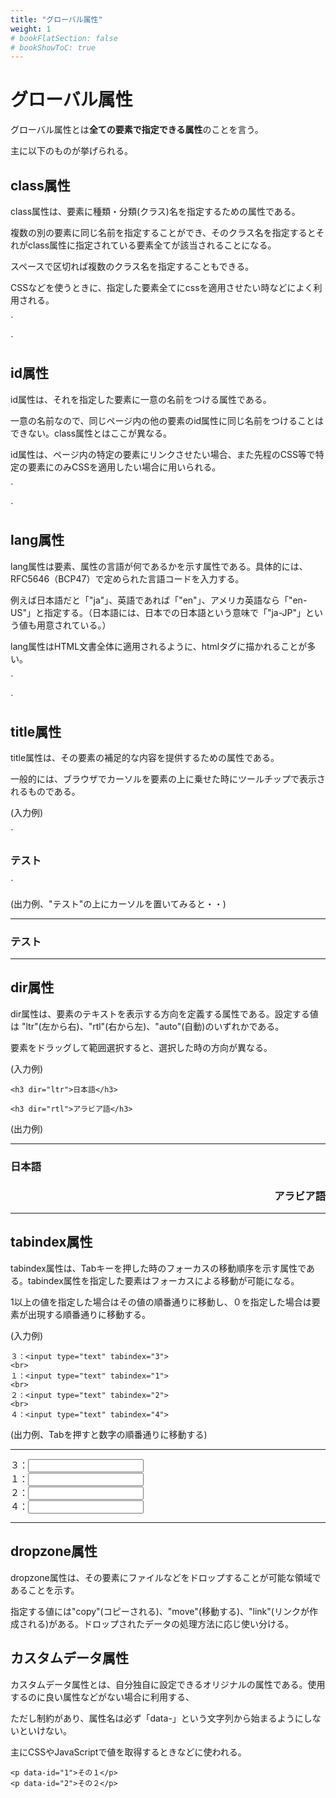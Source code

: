 ```yaml
---
title: "グローバル属性"
weight: 1
# bookFlatSection: false
# bookShowToC: true
---
```


# グローバル属性

グローバル属性とは**全ての要素で指定できる属性**のことを言う。

主に以下のものが挙げられる。

## class属性

class属性は、要素に種類・分類(クラス)名を指定するための属性である。

複数の別の要素に同じ名前を指定することができ、そのクラス名を指定するとそれがclass属性に指定されている要素全てが該当されることになる。

スペースで区切れば複数のクラス名を指定することもできる。

CSSなどを使うときに、指定した要素全てにcssを適用させたい時などによく利用される。

`
<p class="class1">
<p class="class class2 class3">
`

## id属性

id属性は、それを指定した要素に一意の名前をつける属性である。

一意の名前なので、同じページ内の他の要素のid属性に同じ名前をつけることはできない。class属性とはここが異なる。

id属性は、ページ内の特定の要素にリンクさせたい場合、また先程のCSS等で特定の要素にのみCSSを適用したい場合に用いられる。

`
<p id="id1">
<p id="id2">
`


## lang属性

lang属性は要素、属性の言語が何であるかを示す属性である。具体的には、RFC5646（BCP47）で定められた言語コードを入力する。

例えば日本語だと「"ja"」、英語であれば「"en"」、アメリカ英語なら「"en-US"」と指定する。（日本語には、日本での日本語という意味で「"ja-JP"」という値も用意されている。）

lang属性はHTML文書全体に適用されるように、htmlタグに描かれることが多い。

`
<html lang="ja">
`


## title属性

title属性は、その要素の補足的な内容を提供するための属性である。

一般的には、ブラウザでカーソルを要素の上に乗せた時にツールチップで表示されるものである。

(入力例)

`
<h3 title="title属性に書かれた内容はここに出る">テスト</h3>
`

(出力例、"テスト"の上にカーソルを置いてみると・・)

<hr>

<h3 title="title属性に書かれた内容はここに出る">テスト</h3>

<hr>




## dir属性

dir属性は、要素のテキストを表示する方向を定義する属性である。設定する値は "ltr"(左から右)、"rtl"(右から左)、"auto"(自動)のいずれかである。

要素をドラッグして範囲選択すると、選択した時の方向が異なる。

(入力例)

```
<h3 dir="ltr">日本語</h3>

<h3 dir="rtl">アラビア語</h3>
```

(出力例)

<hr>
<h3 dir="ltr">日本語</h3>

<h3 dir="rtl">アラビア語</h3>
<hr>



## tabindex属性

tabindex属性は、Tabキーを押した時のフォーカスの移動順序を示す属性である。tabindex属性を指定した要素はフォーカスによる移動が可能になる。

1以上の値を指定した場合はその値の順番通りに移動し、０を指定した場合は要素が出現する順番通りに移動する。

(入力例)

```
３：<input type="text" tabindex="3">
<br>
１：<input type="text" tabindex="1">
<br>
２：<input type="text" tabindex="2">
<br>
４：<input type="text" tabindex="4">
```

(出力例、Tabを押すと数字の順番通りに移動する)

<hr>
３：<input type="text" tabindex="3">
<br>
１：<input type="text" tabindex="1">
<br>
２：<input type="text" tabindex="2">
<br>
４：<input type="text" tabindex="4">
<hr>


## dropzone属性

dropzone属性は、その要素にファイルなどをドロップすることが可能な領域であることを示す。

指定する値には"copy"(コピーされる)、"move"(移動する)、"link"(リンクが作成される)がある。ドロップされたデータの処理方法に応じ使い分ける。


## カスタムデータ属性

カスタムデータ属性とは、自分独自に設定できるオリジナルの属性である。使用するのに良い属性などがない場合に利用する、

ただし制約があり、属性名は必ず「data-」という文字列から始まるようにしないといけない。

主にCSSやJavaScriptで値を取得するときなどに使われる。


```
<p data-id="1">その１</p>
<p data-id="2">その２</p>
```

